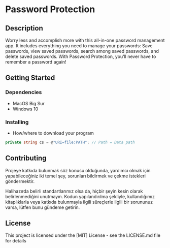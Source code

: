 # Password Protection

## Description

Worry less and accomplish more with this all-in-one password management app. It includes everything you need to manage your passwords: Save passwords, view saved passwords, search among saved passwords, and delete saved passwords. With Password Protection, you’ll never have to remember a password again!

## Getting Started

### Dependencies

* MacOS Big Sur
* Windows 10

### Installing

* How/where to download your program
```csharp
private string cs = @"URI=file:PATH"; // Path = Data path
```

## Contributing

Projeye katkıda bulunmak söz konusu olduğunda, yardımcı olmak için yapabileceğiniz iki temel şey, sorunları bildirmek ve çekme istekleri göndermektir.

Halihazırda belirli standartlarımız olsa da, hiçbir şeyin kesin olarak belirlenmediğini unutmayın. Kodun yapılandırılma şekliyle, kullandığımız kitaplıklarla veya katkıda bulunmayla ilgili süreçlerle ilgili bir sorununuz varsa, lütfen bunu gündeme getirin.

## License

This project is licensed under the [MIT] License - see the LICENSE.md file for details

